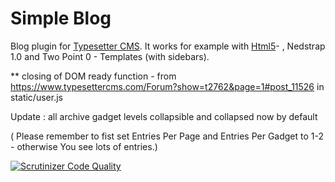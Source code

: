 # Simple Blog
Blog plugin for [Typesetter CMS](https://github.com/Typesetter/Typesetter). It works for example with [Html5](https://www.typesettercms.com/Themes/130_h5_html5_template)- , Nedstrap 1.0 and Two Point 0 - Templates (with sidebars).

** closing of DOM ready function - from https://www.typesettercms.com/Forum?show=t2762&page=1#post_11526  in static/user.js

Update : all archive gadget levels collapsible and collapsed now by default

( Please remember to fist set Entries Per Page and Entries Per Gadget to 1-2 - otherwise You see lots of entries.)

[![Scrutinizer Code Quality](https://scrutinizer-ci.com/g/Typesetter/Simple-Blog/badges/quality-score.png?b=master)](https://scrutinizer-ci.com/g/Typesetter/Simple-Blog/?branch=master)
